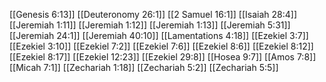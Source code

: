 [[Genesis 6:13]]
[[Deuteronomy 26:1]]
[[2 Samuel 16:1]]
[[Isaiah 28:4]]
[[Jeremiah 1:11]]
[[Jeremiah 1:12]]
[[Jeremiah 1:13]]
[[Jeremiah 5:31]]
[[Jeremiah 24:1]]
[[Jeremiah 40:10]]
[[Lamentations 4:18]]
[[Ezekiel 3:7]]
[[Ezekiel 3:10]]
[[Ezekiel 7:2]]
[[Ezekiel 7:6]]
[[Ezekiel 8:6]]
[[Ezekiel 8:12]]
[[Ezekiel 8:17]]
[[Ezekiel 12:23]]
[[Ezekiel 29:8]]
[[Hosea 9:7]]
[[Amos 7:8]]
[[Micah 7:1]]
[[Zechariah 1:18]]
[[Zechariah 5:2]]
[[Zechariah 5:5]]
